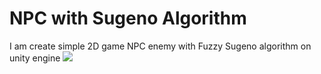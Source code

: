 # NPC with Sugeno Algorithm
I am create simple 2D game NPC enemy with Fuzzy Sugeno algorithm on unity engine
![](https://github.com/Altheritcma/NPC-with-Sugeno-Algorithm/blob/main/AnaCerita.gif)
